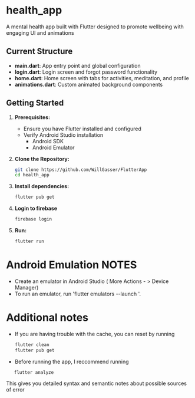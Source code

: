 # health_app

A mental health app built with Flutter designed to promote wellbeing with engaging UI and animations

## Current Structure

- **main.dart**: App entry point and global configuration
- **login.dart**: Login screen and forgot password functionality
- **home.dart**: Home screen with tabs for activities, meditation, and profile
- **animations.dart**: Custom animated background components

## Getting Started

1. **Prerequisites:**  
   - Ensure you have Flutter installed and configured
   - Verify Android Studio installation
        - Android SDK
        - Android Emulator
        

2. **Clone the Repository:**  
   ```bash
   git clone https://github.com/WillGasser/FlutterApp
   cd health_app

3. **Install dependencies:**
   ```bash
   flutter pub get

   ```
4. **Login to firebase**
   ```bash
   firebase login
   ```

5. **Run:**
    ```bash
    flutter run
    ```

# Android Emulation NOTES
- Create an emulator in Android Studio ( More Actions - > Device Manager)
- To run an emulator, run 'flutter emulators --launch <emulator id>'.


# Additional notes
- If you are having trouble with the cache, you can reset by running
   ```bash
   flutter clean
   flutter pub get
   ```
- Before running the app, I reccommend running
```bash
   flutter analyze
   ```
   This gives you detailed syntax and semantic notes about possible sources of error


